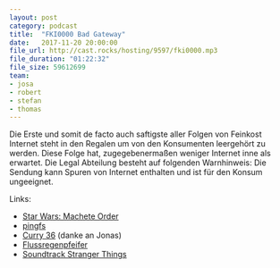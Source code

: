 ```yaml
---
layout: post
category: podcast
title:  "FKI0000 Bad Gateway"
date:   2017-11-20 20:00:00
file_url: http://cast.rocks/hosting/9597/fki0000.mp3
file_duration: "01:22:32"
file_size: 59612699
team:
- josa
- robert
- stefan
- thomas
---
```


Die Erste und somit de facto auch saftigste aller Folgen von Feinkost Internet
steht in den Regalen um von den Konsumenten leergehört zu werden. Diese Folge
hat, zugegebenermaßen weniger Internet inne als erwartet. Die Legal Abteilung
besteht auf folgenden Warnhinweis: Die Sendung kann Spuren von Internet
enthalten und ist für den Konsum ungeeignet.

Links:

- [Star Wars: Machete Order](http://www.nomachetejuggling.com/2011/11/11/the-star-wars-saga-suggested-viewing-order/)
- [pingfs](https://github.com/yarrick/pingfs)
- [Curry 36](http://www.curry36.de/) (danke an Jonas)
- [Flussregenpfeifer](https://de.wikipedia.org/wiki/Flussregenpfeifer)
- [Soundtrack Stranger Things](https://open.spotify.com/album/1puplOrvmUGoq2VxsB0ENJ)
